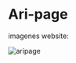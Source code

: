 # Ari-page
imagenes
website:

![aripage](https://github.com/GonzaloTuset/Ari-page/assets/110003160/eaf06809-d987-40be-9b8a-3795be8d1cca)
